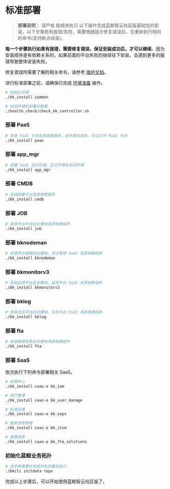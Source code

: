 # 标准部署

> **部署说明：** 请严格 按顺序执行 以下操作完成蓝鲸智云社区版基础包的安装，以下步骤若有报错/失败，需要根据提示修复错误后，在重新执行相同的命令(支持断点续装)。

**每一个步骤执行如果有报错，需要修复错误，保证安装成功后，才可以继续**。因为安装顺序是有依赖关系的，如果前面的平台失败扔继续往下安装，会遇到更多的报错导致整体安装失败。


修复错误所需要了解的相关命令，请参考 [维护文档](../../维护手册/日常维护/maintain.md)。

进行标准部署之前，请确保已完成 [环境准备](../../基础包安装/环境准备/get_ready.md) 操作。

```bash
# 初始化环境
./bk_install common

# 校验环境和部署的配置
./health_check/check_bk_controller.sh
```

### 部署 PaaS 

```bash
# 安装 PaaS 平台及其依赖服务，该步骤完成后，可以打开 PaaS 平台
./bk_install paas
```

### 部署 app_mgr

```bash
# 部署 SaaS 运行环境，正式环境及测试环境
./bk_install app_mgr
```

### 部署 CMDB

```bash
# 安装配置平台及其依赖服务
./bk_install cmdb
```

### 部署 JOB

```bash
# 安装作业平台后台模块及其依赖组件
./bk_install job
```

### 部署 bknodeman

```bash
# 安装节点管理后台模块、节点管理 SaaS 及其依赖组件 
./bk_install bknodeman
```

### 部署 bkmonitorv3

```bash
# 安装监控平台后台模块、监控平台 SaaS 及其依赖组件 
./bk_install bkmonitorv3
```

### 部署 bklog

```bash
# 安装日志平台后台模块、日志平台 SaaS 及其依赖组件 
./bk_install bklog
```

### 部署 fta

```bash
# 安装故障自愈后台模块及其依赖组件
./bk_install fta
```

### 部署 SaaS

依次执行下列命令部署相关 SaaS。
```bash
# 权限中心
./bk_install saas-o bk_iam

# 用户管理
./bk_install saas-o bk_user_manage

# 标准运维
./bk_install saas-o bk_sops

# 服务流程管理
./bk_install saas-o bk_itsm

# 故障自愈
./bk_install saas-o bk_fta_solutions
```

### 初始化蓝鲸业务拓扑

```bash
# 该步骤需要在完成所有部署后执行
./bkcli initdata topo
```

完成以上步骤后，可以开始使用蓝鲸智云社区版了。